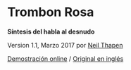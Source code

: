 # Trombon Rosa
**Síntesis del habla al desnudo**

Version 1.1, Marzo 2017
por [Neil Thapen](venuspatrol.nfshost.com)

[Demostración online](https://eypacha.github.io/trombonrosa/) / [Original en inglés](https://dood.al/pinktrombone/)